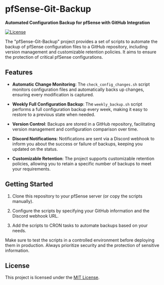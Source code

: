 # pfSense-Git-Backup

**Automated Configuration Backup for pfSense with GitHub Integration**

[![License](https://img.shields.io/github/license/YourGitHubUsername/YourRepository)](https://github.com/YourGitHubUsername/YourRepository/blob/main/LICENSE)

The "pfSense-Git-Backup" project provides a set of scripts to automate the backup of pfSense configuration files to a GitHub repository, including version management and customizable retention policies. It aims to ensure the protection of critical pfSense configurations.

## Features

- **Automatic Change Monitoring**: The `check_config_changes.sh` script monitors configuration files and automatically backs up changes, ensuring every modification is captured.

- **Weekly Full Configuration Backup**: The `weekly_backup.sh` script performs a full configuration backup every week, making it easy to restore to a previous state when needed.

- **Version Control**: Backups are stored in a GitHub repository, facilitating version management and configuration comparison over time.

- **Discord Notifications**: Notifications are sent via a Discord webhook to inform you about the success or failure of backups, keeping you updated on the status.

- **Customizable Retention**: The project supports customizable retention policies, allowing you to retain a specific number of backups to meet your requirements.

## Getting Started

1. Clone this repository to your pfSense server (or copy the scripts manually).

2. Configure the scripts by specifying your GitHub information and the Discord webhook URL.

3. Add the scripts to CRON tasks to automate backups based on your needs.

Make sure to test the scripts in a controlled environment before deploying them in production. Always prioritize security and the protection of sensitive information.

## License

This project is licensed under the [MIT License](https://github.com/YourGitHubUsername/YourRepository/blob/main/LICENSE).
